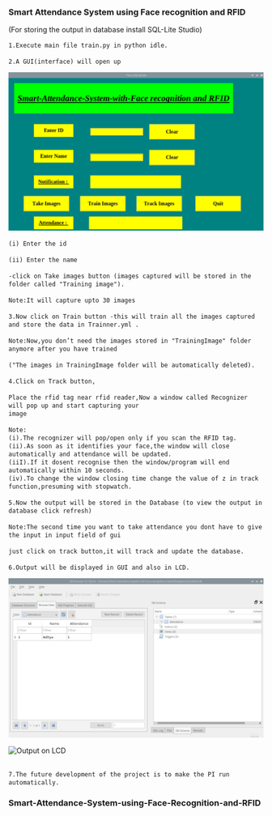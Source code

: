 ### Smart Attendance System using Face recognition and RFID

(For storing the output in database install SQL-Lite Studio)

```
1.Execute main file train.py in python idle.

2.A GUI(interface) will open up
```
![Main Screen](Main.png)
```
(i) Enter the id

(ii) Enter the name

-click on Take images button (images captured will be stored in the folder called "Training image").

Note:It will capture upto 30 images

3.Now click on Train button -this will train all the images captured and store the data in Trainner.yml .

Note:Now,you don’t need the images stored in "TrainingImage" folder anymore after you have trained 

("The images in TrainingImage folder will be automatically deleted).

4.Click on Track button,

Place the rfid tag near rfid reader,Now a window called Recognizer will pop up and start capturing your 
image

Note:
(i).The recognizer will pop/open only if you scan the RFID tag. 
(ii).As soon as it identifies your face,the window will close automatically and attendance will be updated.
(iiI).If it dosent recognise then the window/program will end automatically within 10 seconds.
(iv).To change the window closing time change the value of z in track function,presuming with stopwatch.

5.Now the output will be stored in the Database (to view the output in database click refresh)

Note:The second time you want to take attendance you dont have to give the input in input field of gui

just click on track button,it will track and update the database.

6.Output will be displayed in GUI and also in LCD.
```
![Output on database](output1.png)

![Output on LCD](output2.png)
```

7.The future development of the project is to make the PI run automatically.
```

### Smart-Attendance-System-using-Face-Recognition-and-RFID
